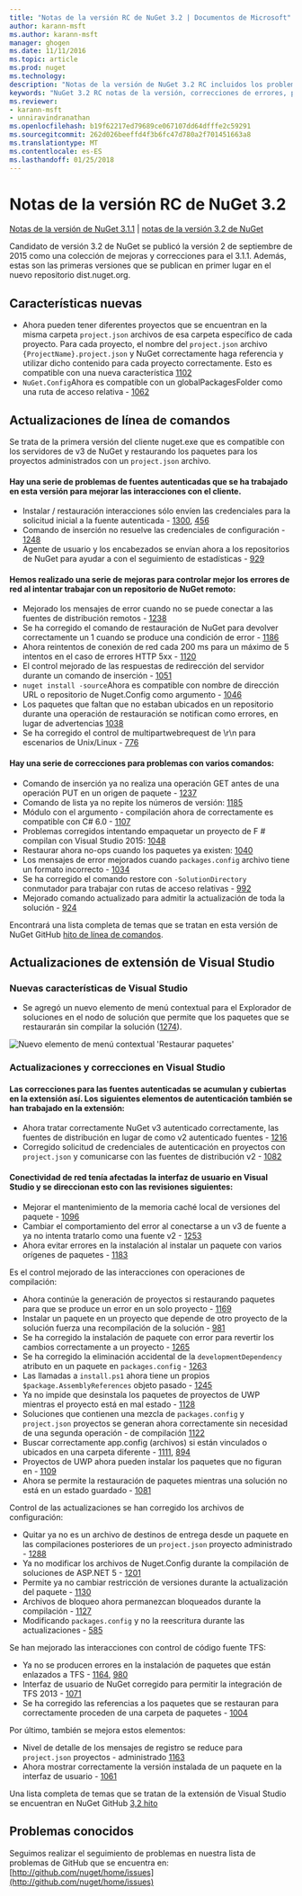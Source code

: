 ```yaml
---
title: "Notas de la versión RC de NuGet 3.2 | Documentos de Microsoft"
author: karann-msft
ms.author: karann-msft
manager: ghogen
ms.date: 11/11/2016
ms.topic: article
ms.prod: nuget
ms.technology: 
description: "Notas de la versión de NuGet 3.2 RC incluidos los problemas conocidos, correcciones de errores, las funciones agregadas y dcr."
keywords: "NuGet 3.2 RC notas de la versión, correcciones de errores, problemas, conocidos agregan características, DCR"
ms.reviewer:
- karann-msft
- unniravindranathan
ms.openlocfilehash: b19f62217ed79689ce067107dd64dfffe2c59291
ms.sourcegitcommit: 262d026beeffd4f3b6fc47d780a2f701451663a8
ms.translationtype: MT
ms.contentlocale: es-ES
ms.lasthandoff: 01/25/2018
---
```

# <a name="nuget-32-rc-release-notes"></a>Notas de la versión RC de NuGet 3.2

[Notas de la versión de NuGet 3.1.1](../release-notes/nuget-3.1.1.md) | [notas de la versión 3.2 de NuGet](../release-notes/nuget-3.2.md)

Candidato de versión 3.2 de NuGet se publicó la versión 2 de septiembre de 2015 como una colección de mejoras y correcciones para el 3.1.1.  Además, estas son las primeras versiones que se publican en primer lugar en el nuevo repositorio dist.nuget.org.

## <a name="new-features"></a>Características nuevas

* Ahora pueden tener diferentes proyectos que se encuentran en la misma carpeta `project.json` archivos de esa carpeta específico de cada proyecto.  Para cada proyecto, el nombre del `project.json` archivo `{ProjectName}.project.json` y NuGet correctamente haga referencia y utilizar dicho contenido para cada proyecto correctamente.  Esto es compatible con una nueva característica [1102](https://github.com/NuGet/Home/issues/1102)
* `NuGet.Config`Ahora es compatible con un globalPackagesFolder como una ruta de acceso relativa - [1062](https://github.com/NuGet/Home/issues/1062)

## <a name="command-line-updates"></a>Actualizaciones de línea de comandos

Se trata de la primera versión del cliente nuget.exe que es compatible con los servidores de v3 de NuGet y restaurando los paquetes para los proyectos administrados con un `project.json` archivo.

#### <a name="there-were-a-number-of-authenticated-feed-issues-that-were-addressed-in-this-release-to-improve-interactions-with-the-client"></a>Hay una serie de problemas de fuentes autenticadas que se ha trabajado en esta versión para mejorar las interacciones con el cliente.

* Instalar / restauración interacciones sólo envíen las credenciales para la solicitud inicial a la fuente autenticada - [1300](https://github.com/NuGet/Home/issues/1300), [456](https://github.com/NuGet/Home/issues/456)
* Comando de inserción no resuelve las credenciales de configuración - [1248](https://github.com/NuGet/Home/issues/1248)
* Agente de usuario y los encabezados se envían ahora a los repositorios de NuGet para ayudar a con el seguimiento de estadísticas - [929](https://github.com/NuGet/Home/issues/929)

#### <a name="we-made-a-number-of-improvements-to-better-handle-network-failures-while-attempting-to-work-with-a-remote-nuget-repository"></a>Hemos realizado una serie de mejoras para controlar mejor los errores de red al intentar trabajar con un repositorio de NuGet remoto:

* Mejorado los mensajes de error cuando no se puede conectar a las fuentes de distribución remotos - [1238](https://github.com/NuGet/Home/issues/1238)
* Se ha corregido el comando de restauración de NuGet para devolver correctamente un 1 cuando se produce una condición de error - [1186](https://github.com/NuGet/Home/issues/1186)
* Ahora reintentos de conexión de red cada 200 ms para un máximo de 5 intentos en el caso de errores HTTP 5xx - [1120](https://github.com/NuGet/Home/issues/1120)
* El control mejorado de las respuestas de redirección del servidor durante un comando de inserción - [1051](https://github.com/NuGet/Home/issues/1051)
* `nuget install -source`Ahora es compatible con nombre de dirección URL o repositorio de Nuget.Config como argumento - [1046](https://github.com/NuGet/Home/issues/1046)
* Los paquetes que faltan que no estaban ubicados en un repositorio durante una operación de restauración se notifican como errores, en lugar de advertencias [1038](https://github.com/NuGet/Home/issues/1038)
* Se ha corregido el control de multipartwebrequest de \r\n para escenarios de Unix/Linux - [776](https://github.com/NuGet/Home/issues/776)

#### <a name="there-are-a-number-of-fixes-to-issues-with-various-commands"></a>Hay una serie de correcciones para problemas con varios comandos:

* Comando de inserción ya no realiza una operación GET antes de una operación PUT en un origen de paquete - [1237](https://github.com/NuGet/Home/issues/1237)
* Comando de lista ya no repite los números de versión: [1185](https://github.com/NuGet/Home/issues/1185)
* Módulo con el argumento - compilación ahora de correctamente es compatible con C# 6.0 - [1107](https://github.com/NuGet/Home/issues/1107)
* Problemas corregidos intentando empaquetar un proyecto de F # compilan con Visual Studio 2015: [1048](https://github.com/NuGet/Home/issues/1048)
* Restaurar ahora no-ops cuando los paquetes ya existen: [1040](https://github.com/NuGet/Home/issues/1040)
* Los mensajes de error mejorados cuando `packages.config` archivo tiene un formato incorrecto - [1034](https://github.com/NuGet/Home/issues/1034)
* Se ha corregido el comando restore con `-SolutionDirectory` conmutador para trabajar con rutas de acceso relativas - [992](https://github.com/NuGet/Home/issues/992)
* Mejorado comando actualizado para admitir la actualización de toda la solución - [924](https://github.com/NuGet/Home/issues/924)

Encontrará una lista completa de temas que se tratan en esta versión de NuGet GitHub [hito de línea de comandos](https://github.com/nuget/home/issues?utf8=%E2%9C%93&q=is%3Aissue+milestone%3A3.2.0-commandline+is%3Aclosed+-label%3AClosedAs%3ADuplicate).

## <a name="visual-studio-extension-updates"></a>Actualizaciones de extensión de Visual Studio

### <a name="new-features-in-visual-studio"></a>Nuevas características de Visual Studio

* Se agregó un nuevo elemento de menú contextual para el Explorador de soluciones en el nodo de solución que permite que los paquetes que se restaurarán sin compilar la solución ([1274](https://github.com/NuGet/Home/issues/1274)).

![Nuevo elemento de menú contextual 'Restaurar paquetes'](./media/NuGet-3.2/newContextMenu.png)

### <a name="updates-and-fixes-in-visual-studio"></a>Actualizaciones y correcciones en Visual Studio

#### <a name="the-fixes-for-authenticated-feeds-were-rolled-up-and-addressed-in-the-extension-as-well--the-following-authentication-items-were-also-addressed-in-the-extension"></a>Las correcciones para las fuentes autenticadas se acumulan y cubiertas en la extensión así.  Los siguientes elementos de autenticación también se han trabajado en la extensión:

* Ahora tratar correctamente NuGet v3 autenticado correctamente, las fuentes de distribución en lugar de como v2 autenticado fuentes - [1216](https://github.com/NuGet/Home/issues/1216)
* Corregido solicitud de credenciales de autenticación en proyectos con `project.json` y comunicarse con las fuentes de distribución v2 - [1082](https://github.com/NuGet/Home/issues/1082)

#### <a name="network-connectivity-had-affected-the-user-interface-in-visual-studio-and-we-addressed-this-with-the-following-fixes"></a>Conectividad de red tenía afectadas la interfaz de usuario en Visual Studio y se direccionan esto con las revisiones siguientes:

* Mejorar el mantenimiento de la memoria caché local de versiones del paquete - [1096](https://github.com/NuGet/Home/issues/1096)
* Cambiar el comportamiento del error al conectarse a un v3 de fuente a ya no intenta tratarlo como una fuente v2 - [1253](https://github.com/NuGet/Home/issues/1253)
* Ahora evitar errores en la instalación al instalar un paquete con varios orígenes de paquetes - [1183](https://github.com/NuGet/Home/issues/1183)

Es el control mejorado de las interacciones con operaciones de compilación:

* Ahora continúe la generación de proyectos si restaurando paquetes para que se produce un error en un solo proyecto - [1169](https://github.com/NuGet/Home/issues/1169)
* Instalar un paquete en un proyecto que depende de otro proyecto de la solución fuerza una recompilación de la solución - [981](https://github.com/NuGet/Home/issues/981)
* Se ha corregido la instalación de paquete con error para revertir los cambios correctamente a un proyecto - [1265](https://github.com/NuGet/Home/issues/1265)
* Se ha corregido la eliminación accidental de la `developmentDependency` atributo en un paquete en `packages.config`  -  [1263](https://github.com/NuGet/Home/issues/1263)
* Las llamadas a `install.ps1` ahora tiene un propios `$package.AssemblyReferences` objeto pasado - [1245](https://github.com/NuGet/Home/issues/1245)
* Ya no impide que desinstala los paquetes de proyectos de UWP mientras el proyecto está en mal estado - [1128](https://github.com/NuGet/Home/issues/1128)
* Soluciones que contienen una mezcla de `packages.config` y `project.json` proyectos se generan ahora correctamente sin necesidad de una segunda operación - de compilación [1122](https://github.com/NuGet/Home/issues/1122)
* Buscar correctamente app.config (archivos) si están vinculados o ubicados en una carpeta diferente - [1111](https://github.com/NuGet/Home/issues/1111), [894](https://github.com/NuGet/Home/issues/894)
* Proyectos de UWP ahora pueden instalar los paquetes que no figuran en - [1109](https://github.com/NuGet/Home/issues/1109)
* Ahora se permite la restauración de paquetes mientras una solución no está en un estado guardado - [1081](https://github.com/NuGet/Home/issues/1081)


Control de las actualizaciones se han corregido los archivos de configuración:

* Quitar ya no es un archivo de destinos de entrega desde un paquete en las compilaciones posteriores de un `project.json` proyecto administrado - [1288](https://github.com/NuGet/Home/issues/1288)
* Ya no modificar los archivos de Nuget.Config durante la compilación de soluciones de ASP.NET 5 - [1201](https://github.com/NuGet/Home/issues/1201)
* Permite ya no cambiar restricción de versiones durante la actualización del paquete - [1130](https://github.com/NuGet/Home/issues/1130)
* Archivos de bloqueo ahora permanezcan bloqueados durante la compilación - [1127](https://github.com/NuGet/Home/issues/1127)
* Modificando `packages.config` y no la reescritura durante las actualizaciones - [585](https://github.com/NuGet/Home/issues/585)


Se han mejorado las interacciones con control de código fuente TFS:

* Ya no se producen errores en la instalación de paquetes que están enlazados a TFS - [1164](https://github.com/NuGet/Home/issues/1164), [980](https://github.com/NuGet/Home/issues/980)
* Interfaz de usuario de NuGet corregido para permitir la integración de TFS 2013 - [1071](https://github.com/NuGet/Home/issues/1071)
* Se ha corregido las referencias a los paquetes que se restauran para correctamente proceden de una carpeta de paquetes - [1004](https://github.com/NuGet/Home/issues/1004)

Por último, también se mejora estos elementos:

* Nivel de detalle de los mensajes de registro se reduce para `project.json` proyectos - administrado [1163](https://github.com/NuGet/Home/issues/1163)
* Ahora mostrar correctamente la versión instalada de un paquete en la interfaz de usuario - [1061](https://github.com/NuGet/Home/issues/1061)


Una lista completa de temas que se tratan de la extensión de Visual Studio se encuentran en NuGet GitHub [3,2 hito](https://github.com/nuget/home/issues?q=is%3Aissue+is%3Aclosed+-label%3AClosedAs%3ADuplicate+milestone%3A3.2)

## <a name="known-issues"></a>Problemas conocidos

Seguimos realizar el seguimiento de problemas en nuestra lista de problemas de GitHub que se encuentra en: [http://github.com/nuget/home/issues](http://github.com/nuget/home/issues)